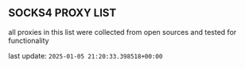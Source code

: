 ## SOCKS4 PROXY LIST

all proxies in this list were collected from open sources and tested for functionality

last update: `2025-01-05 21:20:33.398518+00:00`